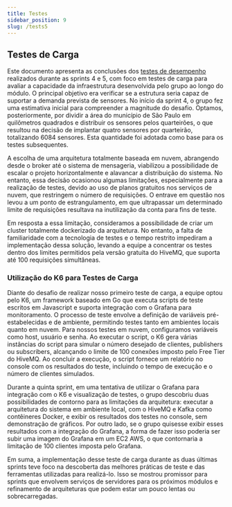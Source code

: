 ```yaml
---
title: Testes
sidebar_position: 9
slug: /tests5
---
```



## Testes de Carga

Este documento apresenta as conclusões dos [testes de desempenho](https://inteli-college.github.io/2024-T0002-EC09-G04/carga) realizados durante as sprints 4 e 5, com foco em testes de carga para avaliar a capacidade da infraestrutura desenvolvida pelo grupo ao longo do módulo. O principal objetivo era verificar se a estrutura seria capaz de suportar a demanda prevista de sensores. No início da sprint 4, o grupo fez uma estimativa inicial para compreender a magnitude do desafio. Optamos, posteriormente, por dividir a área do município de São Paulo em quilômetros quadrados e distribuir os sensores pelos quarteirões, o que resultou na decisão de implantar quatro sensores por quarteirão, totalizando 6084 sensores. Esta quantidade foi adotada como base para os testes subsequentes.

A escolha de uma arquitetura totalmente baseada em nuvem, abrangendo desde o broker até o sistema de mensageria, viabilizou a possibilidade de escalar o projeto horizontalmente e alavancar a distribuição do sistema. No entanto, essa decisão ocasionou algumas limitações, especialmente para a realização de testes, devido ao uso de planos gratuitos nos serviços de nuvem, que restringem o número de requisições. O entrave em questão nos levou a um ponto de estrangulamento, em que ultrapassar um determinado limite de requisições resultava na inutilização da conta para fins de teste.

Em resposta a essa limitação, consideramos a possibilidade de criar um cluster totalmente dockerizado da arquitetura. No entanto, a falta de familiaridade com a tecnologia de testes e o tempo restrito impediram a implementação dessa solução, levando a equipe a concentrar os testes dentro dos limites permitidos pela versão gratuita do HiveMQ, que suporta até 100 requisições simultâneas.

### Utilização do K6 para Testes de Carga

Diante do desafio de realizar nosso primeiro teste de carga, a equipe optou pelo K6, um framework baseado em Go que executa scripts de teste escritos em Javascript e suporta integração com o Grafana para monitoramento. O processo de teste envolve a definição de variáveis pré-estabelecidas e de ambiente, permitindo testes tanto em ambientes locais quanto em nuvem. Para nossos testes em nuvem, configuramos variáveis como host, usuário e senha. Ao executar o script, o K6 gera várias instâncias do script para simular o número desejado de clientes, publishers ou subscribers, alcançando o limite de 100 conexões imposto pelo Free Tier do HiveMQ. Ao concluir a execução, o script fornece um relatório no console com os resultados do teste, incluindo o tempo de execução e o número de clientes simulados.

Durante a quinta sprint, em uma tentativa de utilizar o Grafana para integração com o K6 e visualização de testes, o grupo descobriu duas possibilidades de contorno para as limitações da arquitetura: executar a arquitetura do sistema em ambiente local, com o HiveMQ e Kafka como contêineres Docker, e exibir os resultados dos testes no console, sem demonstração de gráficos. Por outro lado, se o grupo quisesse exibir esses resultados com a integração do Grafana, a forma de fazer isso poderia ser subir uma imagem do Grafana em um EC2 AWS, o que contornaria a limitação de 100 clientes imposta pelo Grafana.

Em suma, a implementação desse teste de carga durante as duas últimas sprints teve foco na descoberta das melhores práticas de teste e das ferramentas utilizadas para realizá-lo. Isso se mostrou promissor para sprints que envolvem serviços de servidores para os próximos módulos e refinamento de arquiteturas que podem estar um pouco lentas ou sobrecarregadas.